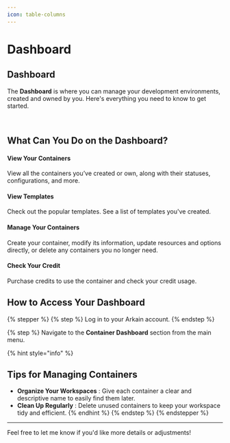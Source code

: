 ```yaml
---
icon: table-columns
---
```


# Dashboard

## Dashboard&#x20;

The **Dashboard** is where you can manage your development environments, created and owned by you. Here's everything you need to know to get started.

<figure><img src="../../.gitbook/assets/내용 (3).png" alt=""><figcaption></figcaption></figure>

## **What Can You Do on the Dashboard?**

#### **View Your Containers**&#x20;

View all the containers you’ve created or own, along with their statuses, configurations, and more.

#### **View** **Templates**&#x20;

Check out the popular templates. See a list of templates you've created.

#### **Manage Your Containers**&#x20;

Create your container, modify its information, update resources and options directly, or delete any containers you no longer need.

#### **Check Your Credit**&#x20;

Purchase credits to use the container and check your credit usage.

## **How to Access Your Dashboard**

{% stepper %}
{% step %}
Log in to your Arkain account.
{% endstep %}

{% step %}
Navigate to the **Container Dashboard** section from the main menu.

{% hint style="info" %}
## **Tips for Managing Containers**

* **Organize Your Workspaces** : Give each container a clear and descriptive name to easily find them later.
* **Clean Up Regularly** : Delete unused containers to keep your workspace tidy and efficient.
{% endhint %}
{% endstep %}
{% endstepper %}

***

Feel free to let me know if you'd like more details or adjustments!
